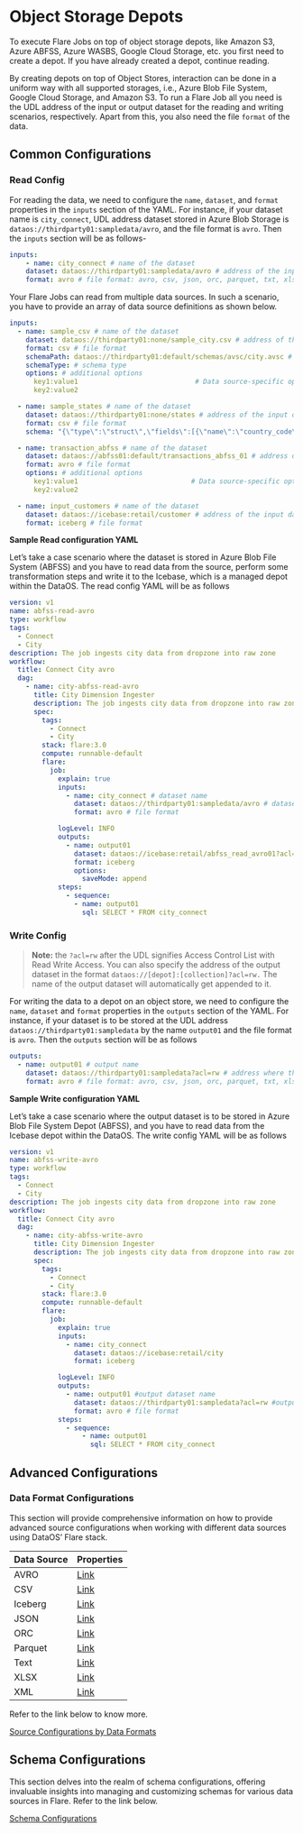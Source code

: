 # Object Storage Depots

To execute Flare Jobs on top of object storage depots, like Amazon S3, Azure ABFSS, Azure WASBS, Google Cloud Storage, etc. you first need to create a depot. If you have already created a depot, continue reading.

By creating depots on top of Object Stores, interaction can be done in a uniform way with all supported storages, i.e., Azure Blob File System, Google Cloud Storage, and Amazon S3. To run a Flare Job all you need is the UDL address of the input or output dataset for the reading and writing scenarios, respectively. Apart from this, you also need the file `format` of the data.

## Common Configurations

### **Read Config**

For reading the data, we need to configure the `name`, `dataset`, and `format` properties in the `inputs` section of the YAML. For instance, if your dataset name is `city_connect`, UDL address dataset stored in Azure Blob Storage is `dataos://thirdparty01:sampledata/avro`, and the file format is `avro`. Then the `inputs` section will be as follows-

```yaml
inputs:
	- name: city_connect # name of the dataset
    dataset: dataos://thirdparty01:sampledata/avro # address of the input dataset
    format: avro # file format: avro, csv, json, orc, parquet, txt, xlsx, xml
```

Your Flare Jobs can read from multiple data sources. In such a scenario, you have to provide an array of data source definitions as shown below.

```yaml
inputs:  
  - name: sample_csv # name of the dataset
    dataset: dataos://thirdparty01:none/sample_city.csv # address of the input dataset
    format: csv # file format
    schemaPath: dataos://thirdparty01:default/schemas/avsc/city.avsc # schema path
    schemaType: # schema type
    options: # additional options
      key1:value1                             # Data source-specific options
      key2:value2

  - name: sample_states # name of the dataset
    dataset: dataos://thirdparty01:none/states # address of the input dataset
    format: csv # file format
    schema: "{\"type\":\"struct\",\"fields\":[{\"name\":\"country_code\",\"type\":\"string\",\"nullable\":true,\"metadata\":{}},{\"name\":\"country_id\",\"type\":\"long\",\"nullable\":true,\"metadata\":{}},{\"name\":\"id\",\"type\":\"long\",\"nullable\":true,\"metadata\":{}},{\"name\":\"latitude\",\"type\":\"double\",\"nullable\":true,\"metadata\":{}},{\"name\":\"longitude\",\"type\":\"double\",\"nullable\":true,\"metadata\":{}}]}" # schema

  - name: transaction_abfss # name of the dataset
    dataset: dataos://abfss01:default/transactions_abfss_01 # address of the input dataset
    format: avro # file format
    options: # additional options
      key1:value1                            # Data source-specific options
      key2:value2

  - name: input_customers # name of the dataset
    dataset: dataos://icebase:retail/customer # address of the input dataset
    format: iceberg # file format
```

**Sample Read configuration YAML**

Let’s take a case scenario where the dataset is stored in Azure Blob File System (ABFSS) and you have to read data from the source, perform some transformation steps and write it to the Icebase, which is a managed depot within the DataOS. The read config YAML will be as follows

```yaml
version: v1
name: abfss-read-avro
type: workflow
tags:
  - Connect
  - City
description: The job ingests city data from dropzone into raw zone
workflow:
  title: Connect City avro
  dag:
    - name: city-abfss-read-avro
      title: City Dimension Ingester
      description: The job ingests city data from dropzone into raw zone
      spec:
        tags:
          - Connect
          - City
        stack: flare:3.0
        compute: runnable-default
        flare:
          job:
            explain: true
            inputs:
              - name: city_connect # dataset name
                dataset: dataos://thirdparty01:sampledata/avro # dataset UDL
                format: avro # file format

            logLevel: INFO
            outputs:
              - name: output01
                dataset: dataos://icebase:retail/abfss_read_avro01?acl=rw
                format: iceberg
                options:
                  saveMode: append
            steps:
              - sequence:
                - name: output01
                  sql: SELECT * FROM city_connect
```

### **Write Config**

> **Note:** the `?acl=rw` after the UDL signifies Access Control List with Read Write Access. You can also specify the address of the output dataset in the format `dataos://[depot]:[collection]?acl=rw.` The name of the output dataset will automatically get appended to it.
> 

For writing the data to a depot on an object store, we need to configure the `name`,  `dataset` and `format` properties in the `outputs` section of the YAML. For instance, if your dataset is to be stored at the UDL address  `dataos://thirdparty01:sampledata`  by the name `output01` and the file format is `avro`. Then the `outputs` section will be as follows

```yaml
outputs:
  - name: output01 # output name
    dataset: dataos://thirdparty01:sampledata?acl=rw # address where the output is to be stored
    format: avro # file format: avro, csv, json, orc, parquet, txt, xlsx, xml
```

**Sample Write configuration YAML**

Let’s take a case scenario where the output dataset is to be stored in Azure Blob File System Depot (ABFSS), and you have to read data from the Icebase depot within the DataOS. The write config YAML will be as follows

```yaml
version: v1
name: abfss-write-avro
type: workflow
tags:
  - Connect
  - City
description: The job ingests city data from dropzone into raw zone
workflow:
  title: Connect City avro
  dag:
    - name: city-abfss-write-avro
      title: City Dimension Ingester
      description: The job ingests city data from dropzone into raw zone
      spec:
        tags:
          - Connect
          - City
        stack: flare:3.0
        compute: runnable-default
        flare:
          job:
            explain: true
            inputs:
              - name: city_connect
                dataset: dataos://icebase:retail/city
                format: iceberg

            logLevel: INFO
            outputs:
              - name: output01 #output dataset name
                dataset: dataos://thirdparty01:sampledata?acl=rw #output dataset address
                format: avro # file format
            steps:
              - sequence:
                  - name: output01
                    sql: SELECT * FROM city_connect
```

## Advanced Configurations

### **Data Format Configurations**

This section will provide comprehensive information on how to provide advanced source configurations when working with different data sources using DataOS’ Flare stack. 

| Data Source | Properties |
| --- | --- |
| AVRO | [Link](/resources/stacks/flare/configuration_templates/object_storage_depots/source_configurations_by_data_formats#avro) |
| CSV | [Link](/resources/stacks/flare/configuration_templates/object_storage_depots/source_configurations_by_data_formats#csv) |
| Iceberg | [Link](/resources/stacks/flare/configuration_templates/object_storage_depots/source_configurations_by_data_formats#iceberg) |
| JSON | [Link](/resources/stacks/flare/configuration_templates/object_storage_depots/source_configurations_by_data_formats#json) |
| ORC | [Link](/resources/stacks/flare/configuration_templates/object_storage_depots/source_configurations_by_data_formats#orc) |
| Parquet | [Link](/resources/stacks/flare/configuration_templates/object_storage_depots/source_configurations_by_data_formats#parquet) |
| Text | [Link](/resources/stacks/flare/configuration_templates/object_storage_depots/source_configurations_by_data_formats#text) |
| XLSX | [Link](/resources/stacks/flare/configuration_templates/object_storage_depots/source_configurations_by_data_formats#xlsx) |
| XML | [Link](/resources/stacks/flare/configuration_templates/object_storage_depots/source_configurations_by_data_formats#xml) |

Refer to the link below to know more.

[Source Configurations by Data Formats](/resources/stacks/flare/configuration_templates/object_storage_depots/source_configurations_by_data_formats/)

## Schema Configurations

This section delves into the realm of schema configurations, offering invaluable insights into managing and customizing schemas for various data sources in Flare. Refer to the link below.

[Schema Configurations](/resources/stacks/flare/configuration_templates/object_storage_depots/schema_configurations/)